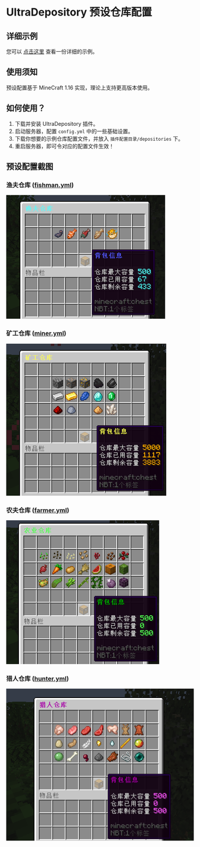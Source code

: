 # UltraDepository 预设仓库配置

## 详细示例

您可以 [点击这里](full-example.yml) 查看一份详细的示例。

## 使用须知

预设配置基于 MineCraft 1.16 实现，理论上支持更高版本使用。

## 如何使用？

1. 下载并安装 UltraDepository 插件。
2. 启动服务器，配置 `config.yml` 中的一些基础设置。
3. 下载你想要的示例仓库配置文件，并放入 `插件配置目录/depositories` 下。
4. 重启服务器，即可令对应的配置文件生效！

## 预设配置截图

### 渔夫仓库 ([fishman.yml](files/fishman.yml))

![fishman](images/fishman.png)

### 矿工仓库 ([miner.yml](files/miner.yml))

![miner](images/miner.png)

### 农夫仓库 ([farmer.yml](files/farmer.yml))

![farmer](images/farmer.png)

### 猎人仓库 ([hunter.yml](files/hunter.yml))

![hunter](images/hunter.png)